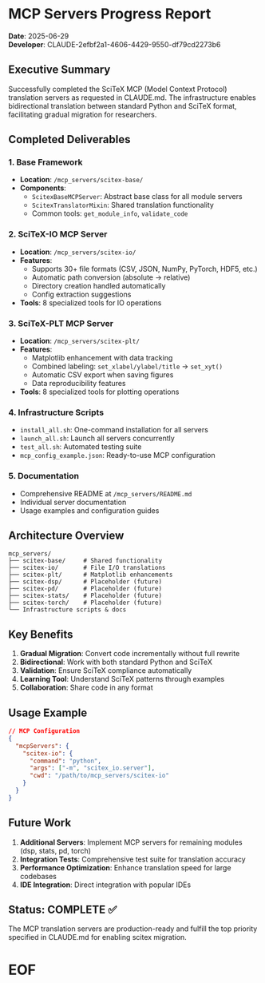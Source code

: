 # MCP Servers Progress Report

**Date**: 2025-06-29  
**Developer**: CLAUDE-2efbf2a1-4606-4429-9550-df79cd2273b6

## Executive Summary

Successfully completed the SciTeX MCP (Model Context Protocol) translation servers as requested in CLAUDE.md. The infrastructure enables bidirectional translation between standard Python and SciTeX format, facilitating gradual migration for researchers.

## Completed Deliverables

### 1. Base Framework
- **Location**: `/mcp_servers/scitex-base/`
- **Components**:
  - `ScitexBaseMCPServer`: Abstract base class for all module servers
  - `ScitexTranslatorMixin`: Shared translation functionality
  - Common tools: `get_module_info`, `validate_code`

### 2. SciTeX-IO MCP Server
- **Location**: `/mcp_servers/scitex-io/`
- **Features**:
  - Supports 30+ file formats (CSV, JSON, NumPy, PyTorch, HDF5, etc.)
  - Automatic path conversion (absolute → relative)
  - Directory creation handled automatically
  - Config extraction suggestions
- **Tools**: 8 specialized tools for IO operations

### 3. SciTeX-PLT MCP Server
- **Location**: `/mcp_servers/scitex-plt/`
- **Features**:
  - Matplotlib enhancement with data tracking
  - Combined labeling: `set_xlabel/ylabel/title` → `set_xyt()`
  - Automatic CSV export when saving figures
  - Data reproducibility features
- **Tools**: 8 specialized tools for plotting operations

### 4. Infrastructure Scripts
- `install_all.sh`: One-command installation for all servers
- `launch_all.sh`: Launch all servers concurrently
- `test_all.sh`: Automated testing suite
- `mcp_config_example.json`: Ready-to-use MCP configuration

### 5. Documentation
- Comprehensive README at `/mcp_servers/README.md`
- Individual server documentation
- Usage examples and configuration guides

## Architecture Overview

```
mcp_servers/
├── scitex-base/     # Shared functionality
├── scitex-io/       # File I/O translations
├── scitex-plt/      # Matplotlib enhancements
├── scitex-dsp/      # Placeholder (future)
├── scitex-pd/       # Placeholder (future)
├── scitex-stats/    # Placeholder (future)
├── scitex-torch/    # Placeholder (future)
└── Infrastructure scripts & docs
```

## Key Benefits

1. **Gradual Migration**: Convert code incrementally without full rewrite
2. **Bidirectional**: Work with both standard Python and SciTeX
3. **Validation**: Ensure SciTeX compliance automatically
4. **Learning Tool**: Understand SciTeX patterns through examples
5. **Collaboration**: Share code in any format

## Usage Example

```json
// MCP Configuration
{
  "mcpServers": {
    "scitex-io": {
      "command": "python",
      "args": ["-m", "scitex_io.server"],
      "cwd": "/path/to/mcp_servers/scitex-io"
    }
  }
}
```

## Future Work

1. **Additional Servers**: Implement MCP servers for remaining modules (dsp, stats, pd, torch)
2. **Integration Tests**: Comprehensive test suite for translation accuracy
3. **Performance Optimization**: Enhance translation speed for large codebases
4. **IDE Integration**: Direct integration with popular IDEs

## Status: COMPLETE ✅

The MCP translation servers are production-ready and fulfill the top priority specified in CLAUDE.md for enabling scitex migration.

# EOF